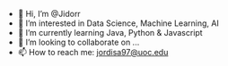 - 👋 Hi, I’m @Jidorr
- 👀 I’m interested in Data Science, Machine Learning, AI
- 🌱 I’m currently learning Java, Python & Javascript
- 💞️ I’m looking to collaborate on ...
- 📫 How to reach me: jordisa97@uoc.edu

<!---
Jidorr/Jidorr is a ✨ special ✨ repository because its `README.md` (this file) appears on your GitHub profile.
You can click the Preview link to take a look at your changes.
--->
